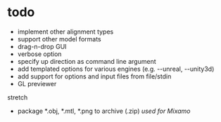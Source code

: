 # todo
* implement other alignment types
* support other model formats
* drag-n-drop GUI
* verbose option
* specify up direction as command line argument
* add templated options for various engines (e.g. --unreal, --unity3d)
* add support for options and input files from file/stdin
* GL previewer

stretch
* package *.obj, *.mtl, *.png to archive (.zip) _used for Mixamo_
